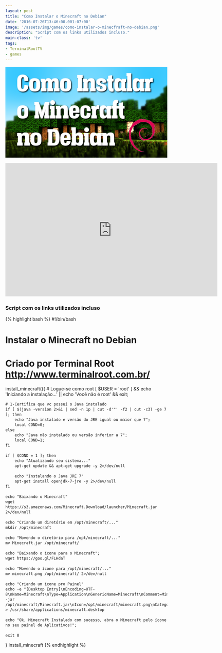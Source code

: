 ```yaml
---
layout: post
title: "Como Instalar o Minecraft no Debian"
date: '2016-07-26T13:46:00.001-07:00'
image: '/assets/img/games/como-instalar-o-minecfraft-no-debian.png'
description: "Script com os links utilizados incluso."
main-class: 'tv'
tags:
- TerminalRootTV
- games
---
```

![Linux Minecraft](/assets/img/games/como-instalar-o-minecfraft-no-debian.png "Blog Linux Minecraft")

<iframe allowfullscreen="" frameborder="0" height="415" src="https://www.youtube.com/embed/I-4d3wYgagE" width="660"></iframe>

### Script com os links utilizados incluso

{% highlight bash %}
#!/bin/bash
# Instalar o Minecraft no Debian
# Criado por Terminal Root http://www.terminalroot.com.br/
install_minecraft(){
	# Logue-se como root
	[ $USER = 'root' ] && echo 'Iniciando a instalação...' || echo 'Você não é root' && exit; 

	# 1-Certifica que vc possui o Java instalado
	if [ $(java -version 2>&1 | sed -n 1p | cut -d'"' -f2 | cut -c3) -ge 7 ]; then
		echo "Java instalado e versão do JRE igual ou maior que 7";
		local COND=0;
	else
		echo "Java não instalado ou versão inferior a 7";
		local COND=1;
	fi

	if [ $COND = 1 ]; then
		echo "Atualizando seu sistema..."
		apt-get update && apt-get upgrade -y 2>/dev/null

		echo "Instalando o Java JRE 7"
		apt-get install openjdk-7-jre -y 2>/dev/null
	fi

	echo "Baixando o Minecraft"
	wget https://s3.amazonaws.com/Minecraft.Download/launcher/Minecraft.jar 2>/dev/null

	echo "Criando um diretório em /opt/minecraft/..."
	mkdir /opt/minecraft

	echo "Movendo o diretório para /opt/minecraft/..."
	mv Minecraft.jar /opt/minecraft/

	echo "Baixando o ícone para o Minecraft";
	wget https://goo.gl/FLHdaT 

	echo "Movendo o ícone para /opt/minecraft/..."
	mv minecraft.png /opt/minecraft/ 2>/dev/null

	echo "Criando um ícone pro Painel"
	echo -e "[Desktop Entry]\nEncoding=UTF-8\nName=Minecraft\nType=Application\nGenericName=Minecraft\nComment=Minecraft\nExec=java -jar /opt/minecraft/Minecraft.jar\nIcon=/opt/minecraft/minecraft.png\nCategories=Application;Game;Emulator;" > /usr/share/applications/minecraft.desktop
	
	echo "Ok, Minecraft Instalado com sucesso, abra o Minecraft pelo ícone no seu painel de Aplicativos!";
	
	exit 0

}
install_minecraft
{% endhighlight %}
